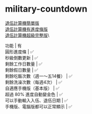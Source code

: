 # military-countdown

[退伍計算機簡單版](https://eddie000000.github.io/military-countdown/index.html)\
[退伍計算機有進度條版](https://eddie000000.github.io/military-countdown/index2.html)\
[退伍計算機超級完整版](https://eddie000000.github.io/military-countdown/index3.html)\

功能 | 有\
圓形進度條 | ✅\
秒級倒數更新 | ✅\
剩餘工作日數量 | ✅\
剩餘假日數量 | ✅\
剩餘吃飯次數（週一～五14餐） | ✅\
剩餘洗澡次數（每週4次） | ✅\
自適應手機版（基本版） | ✅\
超過 80% 進度自動變金色 | ✅\
可以手動輸入入伍、退伍日期 | ✅\
手機版、電腦版都可以正常顯示 | ✅
